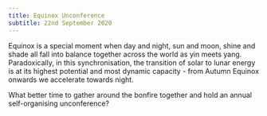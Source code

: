 ```yaml
---
title: Equinox Unconference
subtitle: 22nd September 2020
---
```


Equinox is a special moment when day and night, sun and moon, shine and shade all fall into balance together across the world as yin meets yang. Paradoxically, in this synchronisation, the transition of solar to lunar energy is at its highest potential and most dynamic capacity - from Autumn Equinox onwards we accelerate towards night.

What better time to gather around the bonfire together and hold an annual self-organising unconference?
